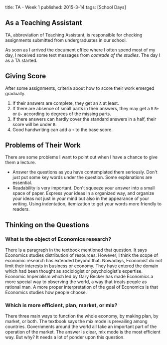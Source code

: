 title: TA - Week 1
published: 2015-3-14
tags: [School Days]

## As a Teaching Assistant

TA, abbreviation of Teaching Assistant, is responsible for checking assignments
submitted from undergraduates in our school.

As soon as I arrived the document office where I often spend most of my day, I received
some text messages from *comrade of the studies*. The day I as a TA started.


## Giving Score

After some assignments, criteria about how to score their work emerged gradually.

1. If their answers are complete, they get an `A` at least.
2. If there are absence of small parts in their answers, they may get a `B` `B+` or `B-`
according to degrees of the missing parts.
3. If there answers can hardly cover the standard answers in a half, their score will
be under `B`.
4. Good handwriting can add a `+` to the base score.

## Problems of Their Work

There are some problems I want to point out when I have a chance to give them a lecture.

* Answer the questions as you have contemplated them seriously. Don't just put some key
words under the question. Some explanations are essential.
* Readability is very important. Don't squeeze your answer into a small space of paper. Express your ideas in a organized way, and organize your ideas not just in
your mind but also in the appearance of your writing. Using indentation, itemization
to get your words more friendly to readers.

## Thinking on the Questions

### What is the object of Economics research?

There is a paragraph in the textbook mentioned that question. It says Economics studies
distribution of resources. However, I think the scope of economic research has
extended beyond that. Nowadays, Economist do not limit their interests in business
or economy. They have entered the domain which had been thought as sociologist or psychologist's expertise. Economic Imperialism which led by Gary Becker has made
Economics a more special way to observing the world, a way that treats people as rational man. A more proper interpretation of the goal of Economics is that Economics
studies how people choose.

### Which is more efficient, plan, market, or mix?

There three main ways to function the whole economy, by making plan, by market, or both. The textbook says the mix mode is prevailing among countries. Governments
around the world all take an important part of the operation of the market. The
answer is clear, mix mode is the most efficient way. But why? It needs a lot of
ponder upon this question.



